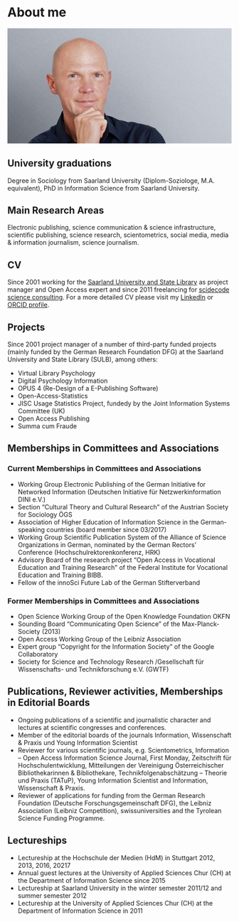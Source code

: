 # About me

![Ulrich Herb](/docs/assets/images/Ulrich_Herb.jpg) 

## University graduations

Degree in Sociology from Saarland University (Diplom-Soziologe, M.A. equivalent), PhD in Information Science from Saarland University.

## Main Research Areas

Electronic publishing, science communication & science infrastructure, scientific publishing, science research, scientometrics, social media, media & information journalism, science journalism.

## CV

Since 2001 working for the [Saarland University and State Library](https://www.sulb.uni-saarland.de) as project manager and Open Access expert and since 2011 freelancing for [scidecode science consulting](https://scidecode.com). For a more detailed CV please visit my [LinkedIn](https://de.linkedin.com/in/ulrichherb) or [ORCID profile](https://orcid.org/0000-0002-3500-3119).

## Projects

Since 2001 project manager of a number of third-party funded projects (mainly funded by the German Research Foundation DFG) at the Saarland University and State Library (SULB), among others:

- Virtual Library Psychology
- Digital Psychology Information
- OPUS 4 (Re-Design of a E-Publishing Software)
- Open-Access-Statistics
- JISC Usage Statistics Project, fundedy by the Joint Information Systems Committee (UK)
- Open Access Publishing
- Summa cum Fraude

## Memberships in Committees and Associations

### Current Memberships in Committees and Associations

- Working Group Electronic Publishing of the German Initiative for Networked Information (Deutschen Initiative für Netzwerkinformation DINI e.V.)
- Section “Cultural Theory and Cultural Research” of the Austrian Society for Sociology ÖGS
- Association of Higher Education of Information Science in the German-speaking countries (board member since 03/2017)
- Working Group Scientific Publication System of the Alliance of Science Organizations in German, nominated by the German Rectors’ Conference (Hochschulrektorenkonferenz, HRK)
- Advisory Board of the research project “Open Access in Vocational Education and Training Research” of the Federal Institute for Vocational Education and Training BIBB.
- Fellow of the innoSci Future Lab of the German Stifterverband

### Former Memberships in Committees and Associations

- Open Science Working Group of the Open Knowledge Foundation OKFN
- Sounding Board “Communicating Open Science” of the Max-Planck-Society (2013)
- Open Access Working Group of the Leibniz Association
- Expert group “Copyright for the Information Society” of the Google Collaboratory
- Society for Science and Technology Research /Gesellschaft für Wissenschafts- und Technikforschung e.V. (GWTF)

## Publications, Reviewer activities, Memberships in Editorial Boards

- Ongoing publications of a scientific and journalistic character and lectures at scientific congresses and conferences.
- Member of the editorial boards of the journals Information, Wissenschaft & Praxis und Young Information Scientist
- Reviewer for various scientific journals, e.g. Scientometrics,  Information – Open Access Information Science Journal, First Monday, Zeitschrift für Hochschulentwicklung, Mitteilungen der Vereinigung Österreichischer Bibliothekarinnen & Bibliothekare, Technikfolgenabschätzung – Theorie und Praxis (TATuP), Young Information Scientist and Information, Wissenschaft & Praxis.
- Reviewer of applications for funding from the German Research Foundation (Deutsche Forschungsgemeinschaft DFG), the Leibniz Association (Leibniz Competition), swissuniversities and the Tyrolean Science Funding Programme.


## Lectureships

- Lectureship at the Hochschule der Medien (HdM) in Stuttgart 2012, 2013, 2016, 20217
- Annual guest lectures at the University of Applied Sciences Chur (CH) at the Department of Information Science since 2015
- Lectureship at Saarland University in the winter semester 2011/12 and summer semester 2012
- Lectureship at the University of Applied Sciences Chur (CH) at the Department of Information Science in 2011